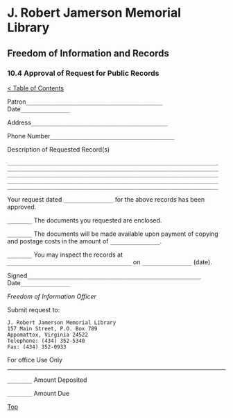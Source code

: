 [0]: ../README.md
[10.4]: public-records-approval.md

# J. Robert Jamerson Memorial Library
## Freedom of Information and Records
### 10.4 Approval of Request for Public Records
[< Table of Contents][0]

Patron``____________________________________________`` Date``________________``

Address``____________________________________________``

Phone Number``________________________________________``

Description of Requested Record(s)
```
____________________________________________________________________
____________________________________________________________________
____________________________________________________________________
____________________________________________________________________
____________________________________________________________________
```
Your request dated ``________________`` for the above records has been approved.

``________`` The documents you requested are enclosed.

``________`` The documents will be made available upon payment of copying and postage costs in the amount of ``________________``.

``________`` You may inspect the records at ``________________________________________`` on ``________________`` (date).


Signed``________________________________________________________`` Date``________________``

*Freedom of Information Officer*

Submit request to:
```
J. Robert Jamerson Memorial Library
157 Main Street, P.O. Box 789
Appomattox, Virginia 24522
Telephone: (434) 352-5340
Fax: (434) 352-0933
```

For office Use Only

---

``________`` Amount Deposited

``________`` Amount Due

[Top][10.4]
